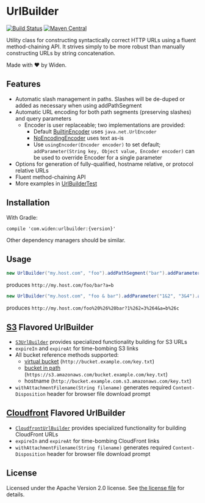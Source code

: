 # UrlBuilder

[![Build Status](https://github.com/Widen/urlbuilder/actions/workflows/ci.yml/badge.svg)](https://github.com/Widen/urlbuilder/actions/workflows/ci.yml)
[![Maven Central](https://img.shields.io/maven-central/v/com.widen/urlbuilder)](https://search.maven.org/artifact/com.widen/urlbuilder)

Utility class for constructing syntactically correct HTTP URLs using a fluent method-chaining API. It strives simply to be more robust than manually constructing URLs by string concatenation.

Made with :heart: by Widen.

## Features

* Automatic slash management in paths. Slashes will be de-duped or added as necessary when using addPathSegment
* Automatic URL encoding for both path segments (preserving slashes) and query parameters
  * Encoder is user replaceable; two implementations are provided:
    * Default [BuiltinEncoder](/src/main/java/com/widen/urlbuilder/BuiltinEncoder.java) uses `java.net.UrlEncoder`
    * [NoEncodingEncoder](/src/main/java/com/widen/urlbuilder/NoEncodingEncoder.java) uses text as-is
    * Use `usingEncoder(Encoder encoder)` to set default; `addParameter(String key, Object value, Encoder encoder)` can be used to override Encoder for a single parameter
* Options for generation of fully-qualified, hostname relative, or protocol relative URLs
* Fluent method-chaining API
* More examples in [UrlBuilderTest](/src/test/java/com/widen/urlbuilder/UrlBuilderTest.java)

## Installation

With Gradle:

```
compile 'com.widen:urlbuilder:{version}'
```

Other dependency managers should be similar.

## Usage

```java
new UrlBuilder("my.host.com", "foo").addPathSegment("bar").addParameter("a", "b").toString()
```

produces `http://my.host.com/foo/bar?a=b`

```java
new UrlBuilder("my.host.com", "foo & bar").addParameter("1&2", "3&4").addParameter("a", "b&c").toString()
```

produces `http://my.host.com/foo%20%26%20bar?1%262=3%264&a=b%26c`

## [S3](https://aws.amazon.com/s3/) Flavored UrlBuilder

* [`S3UrlBuilder`](/src/main/java/com/widen/urlbuilder/S3UrlBuilder.java) provides specialized functionality building for S3 URLs
* `expireIn` and `expireAt` for time-bombing S3 links
* All bucket reference methods supported:
  * [virtual bucket](http://docs.aws.amazon.com/AmazonS3/latest/dev/VirtualHosting.html) (`http://bucket.example.com/key.txt`)
  * [bucket in path](http://docs.aws.amazon.com/AmazonS3/latest/dev/UsingBucket.html#access-bucket-intro) (`https://s3.amazonaws.com/bucket.example.com/key.txt`)
  * hostname (`http://bucket.example.com.s3.amazonaws.com/key.txt`)
* `withAttachmentFilename(String filename)` generates required `Content-Disposition` header for browser file download prompt

## [Cloudfront](https://aws.amazon.com/cloudfront/) Flavored UrlBuilder
* [`CloudfrontUrlBuilder`](/src/main/java/com/widen/urlbuilder/CloudfrontUrlBuilder.java) provides specialized functionality for building CloudFront URLs
* `expireIn` and `expireAt` for time-bombing CloudFront links
* `withAttachmentFilename(String filename)` generates required `Content-Disposition` header for browser file download prompt

## License

Licensed under the Apache Version 2.0 license. See [the license file](LICENSE.md) for details.
